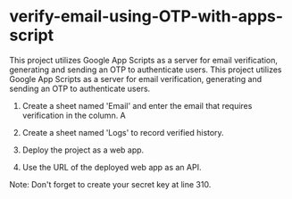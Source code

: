 # verify-email-using-OTP-with-apps-script
This project utilizes Google App Scripts as a server for email verification, generating and sending an OTP to authenticate users.
This project utilizes Google App Scripts as a server for email verification, generating and sending an OTP to authenticate users.

1. Create a sheet named 'Email' and enter the email that requires verification in the column. A

2. Create a sheet named 'Logs' to record verified history.

3. Deploy the project as a web app.

4. Use the URL of the deployed web app as an API.

Note: Don't forget to create your secret key at line 310.
